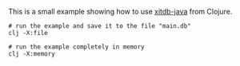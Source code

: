 This is a small example showing how to use [xitdb-java](https://github.com/radarroark/xitdb-java) from Clojure.

```
# run the example and save it to the file "main.db"
clj -X:file

# run the example completely in memory
clj -X:memory
```
